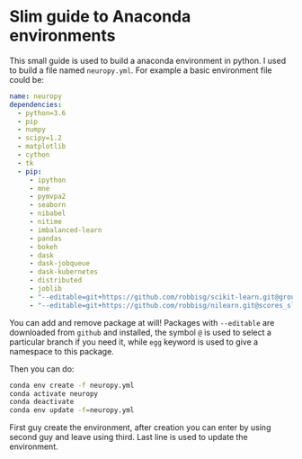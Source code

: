 # Slim guide to Anaconda environments
This small guide is used to build a anaconda environment in python. I used to build a file named ```neuropy.yml```.
For example a basic environment file could be:

```yml
name: neuropy
dependencies:
  - python=3.6
  - pip
  - numpy
  - scipy=1.2
  - matplotlib
  - cython
  - tk
  - pip:
     - ipython
     - mne
     - pymvpa2
     - seaborn
     - nibabel
     - nitime
     - imbalanced-learn
     - pandas
     - bokeh
     - dask
     - dask-jobqueue
     - dask-kubernetes
     - distributed
     - joblib
     - "--editable=git+https://github.com/robbisg/scikit-learn.git@group_cv#egg=scikit-learn"
     - "--editable=git+https://github.com/robbisg/nilearn.git@scores_sl#egg=nilearn"
```
You can add and remove package at will!
Packages with ```--editable``` are downloaded from ```github``` and installed, the symbol ```@``` is used to select
a particular branch if you need it, while ```egg``` keyword is used to give a namespace to this package.

Then you can do:

```bash
conda env create -f neuropy.yml
conda activate neuropy
conda deactivate
conda env update -f=neuropy.yml
```

First guy create the environment, after creation you can enter by using second guy and leave using third. Last line
is used to update the environment.
